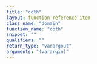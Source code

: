 ```yaml
---
title: "coth"
layout: function-reference-item
class_name: "domain"
function_name: "coth"
snippet: ""
qualifiers: ""
return_type: "varargout"
arguments: "(varargin)"
---
```


<pre class="help-text"></pre>